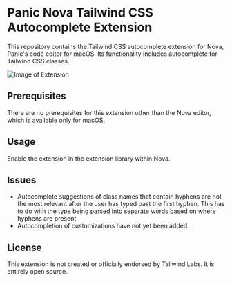 # Panic Nova Tailwind CSS Autocomplete Extension

This repository contains the Tailwind CSS autocomplete extension for Nova, Panic's code editor for macOS. Its functionality includes autocomplete for Tailwind CSS classes.

![Image of Extension](https://github.com/jasonplatts/tailwindcss-nova-ext/blob/master/Images/screenshots/screen-colors.jpeg)

## Prerequisites

There are no prerequisites for this extension other than the Nova editor, which is available only for macOS.

## Usage

Enable the extension in the extension library within Nova.

## Issues

* Autocomplete suggestions of class names that contain hyphens are not the most relevant after the user has typed past the first hyphen. This has to do with the type being parsed into separate words based on where hyphens are present.
* Autocompletion of customizations have not yet been added.

## License

This extension is not created or officially endorsed by Tailwind Labs. It is entirely open source.